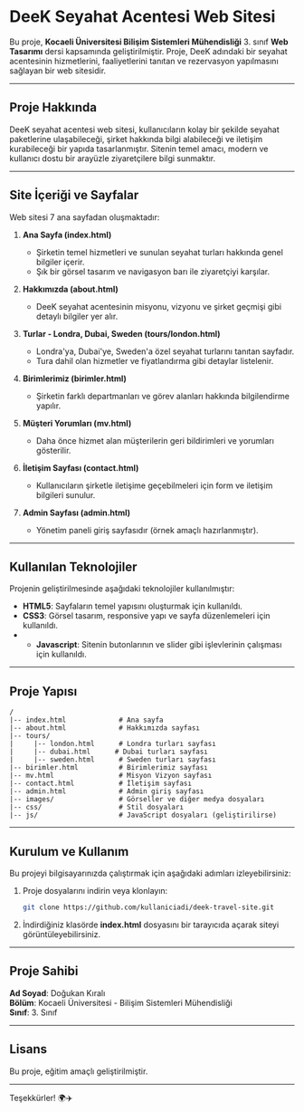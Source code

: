 # DeeK Seyahat Acentesi Web Sitesi

Bu proje, **Kocaeli Üniversitesi Bilişim Sistemleri Mühendisliği** 3. sınıf **Web Tasarımı** dersi kapsamında geliştirilmiştir. Proje, DeeK adındaki bir seyahat acentesinin hizmetlerini, faaliyetlerini tanıtan ve rezervasyon yapılmasını sağlayan bir web sitesidir.

---

## Proje Hakkında
DeeK seyahat acentesi web sitesi, kullanıcıların kolay bir şekilde seyahat paketlerine ulaşabileceği, şirket hakkında bilgi alabileceği ve iletişim kurabileceği bir yapıda tasarlanmıştır. Sitenin temel amacı, modern ve kullanıcı dostu bir arayüzle ziyaretçilere bilgi sunmaktır.

---

## Site İçeriği ve Sayfalar
Web sitesi 7 ana sayfadan oluşmaktadır:

1. **Ana Sayfa (index.html)**
   - Şirketin temel hizmetleri ve sunulan seyahat turları hakkında genel bilgiler içerir.
   - Şık bir görsel tasarım ve navigasyon barı ile ziyaretçiyi karşılar.

2. **Hakkımızda (about.html)**
   - DeeK seyahat acentesinin misyonu, vizyonu ve şirket geçmişi gibi detaylı bilgiler yer alır.

3. **Turlar - Londra, Dubai, Sweden (tours/london.html)**
   - Londra'ya, Dubai'ye, Sweden'a  özel seyahat turlarını tanıtan sayfadır.
   - Tura dahil olan hizmetler ve fiyatlandırma gibi detaylar listelenir.

4. **Birimlerimiz (birimler.html)**
   - Şirketin farklı departmanları ve görev alanları hakkında bilgilendirme yapılır.

5. **Müşteri Yorumları (mv.html)**
   - Daha önce hizmet alan müşterilerin geri bildirimleri ve yorumları gösterilir.

6. **İletişim Sayfası (contact.html)**
   - Kullanıcıların şirketle iletişime geçebilmeleri için form ve iletişim bilgileri sunulur.

7. **Admin Sayfası (admin.html)**
   - Yönetim paneli giriş sayfasıdır (örnek amaçlı hazırlanmıştır).

---

## Kullanılan Teknolojiler
Projenin geliştirilmesinde aşağıdaki teknolojiler kullanılmıştır:
- **HTML5**: Sayfaların temel yapısını oluşturmak için kullanıldı.
- **CSS3**: Görsel tasarım, responsive yapı ve sayfa düzenlemeleri için kullanıldı.
- - **Javascript**: Sitenin butonlarının ve slider gibi işlevlerinin çalışması için kullanıldı.

---

## Proje Yapısı
```
/ 
|-- index.html             # Ana sayfa
|-- about.html             # Hakkımızda sayfası
|-- tours/ 
|     |-- london.html      # Londra turları sayfası
|     |-- dubai.html      # Dubai turları sayfası
|     |-- sweden.html      # Sweden turları sayfası
|-- birimler.html          # Birimlerimiz sayfası
|-- mv.html                # Misyon Vizyon sayfası
|-- contact.html           # İletişim sayfası
|-- admin.html             # Admin giriş sayfası
|-- images/                # Görseller ve diğer medya dosyaları
|-- css/                   # Stil dosyaları
|-- js/                    # JavaScript dosyaları (geliştirilirse)
```

---

## Kurulum ve Kullanım
Bu projeyi bilgisayarınızda çalıştırmak için aşağıdaki adımları izleyebilirsiniz:

1. Proje dosyalarını indirin veya klonlayın:
   ```bash
   git clone https://github.com/kullaniciadi/deek-travel-site.git
   ```

2. İndirdiğiniz klasörde **index.html** dosyasını bir tarayıcıda açarak siteyi görüntüleyebilirsiniz.

---


## Proje Sahibi
**Ad Soyad**: Doğukan Kıralı  
**Bölüm**: Kocaeli Üniversitesi - Bilişim Sistemleri Mühendisliği  
**Sınıf**: 3. Sınıf

---

## Lisans
Bu proje, eğitim amaçlı geliştirilmiştir.

---

Teşekkürler! 🌍✈️
